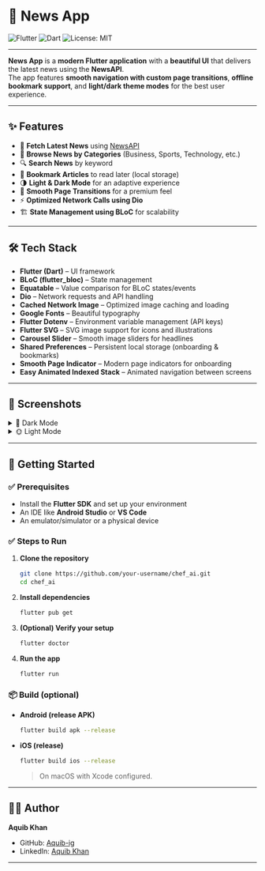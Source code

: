 # 📰 News App  
![Flutter](https://img.shields.io/badge/Flutter-02569B?logo=flutter&logoColor=white)
![Dart](https://img.shields.io/badge/Dart-0175C2?logo=dart&logoColor=white)
![License: MIT](https://img.shields.io/badge/License-MIT-yellow.svg)

---

**News App** is a **modern Flutter application** with a **beautiful UI** that delivers the latest news using the **NewsAPI**.  
The app features **smooth navigation with custom page transitions**, **offline bookmark support**, and **light/dark theme modes** for the best user experience.

---

## ✨ Features
- 📰 **Fetch Latest News** using [NewsAPI](https://newsapi.org/)  
- 📂 **Browse News by Categories** (Business, Sports, Technology, etc.)  
- 🔍 **Search News** by keyword  
- 💾 **Bookmark Articles** to read later (local storage)  
- 🌗 **Light & Dark Mode** for an adaptive experience  
- 🔀 **Smooth Page Transitions** for a premium feel  
- ⚡ **Optimized Network Calls using Dio**  
- 🏗 **State Management using BLoC** for scalability  

---


## 🛠 Tech Stack
- **Flutter (Dart)** – UI framework  
- **BLoC (flutter_bloc)** – State management  
- **Equatable** – Value comparison for BLoC states/events  
- **Dio** – Network requests and API handling  
- **Cached Network Image** – Optimized image caching and loading  
- **Google Fonts** – Beautiful typography  
- **Flutter Dotenv** – Environment variable management (API keys)  
- **Flutter SVG** – SVG image support for icons and illustrations  
- **Carousel Slider** – Smooth image sliders for headlines  
- **Shared Preferences** – Persistent local storage (onboarding & bookmarks)  
- **Smooth Page Indicator** – Modern page indicators for onboarding  
- **Easy Animated Indexed Stack** – Animated navigation between screens  

---

## 📱 Screenshots

<details>
<summary>🌙 Dark Mode</summary>

### 📰 Onboarding Screens
<p>
  <img src="screenshots/IMG-20250830-WA0003.jpg" width="220"/>
  <img src="screenshots/IMG-20250830-WA0002.jpg" width="220"/>
  <img src="screenshots/IMG-20250830-WA0001.jpg" width="220"/>
  <img src="screenshots/IMG-20250830-WA0006.jpg" width="220"/>
</p>

### 📰 App Screens
<p>
  <img src="screenshots/IMG-20250830-WA0005.jpg" width="220"/>
  <img src="screenshots/IMG-20250830-WA0009.jpg" width="220"/>
  <img src="screenshots/IMG-20250830-WA0015.jpg" width="220"/>
  <img src="screenshots/IMG-20250830-WA0008.jpg" width="220"/>
  <img src="screenshots/IMG-20250830-WA0007.jpg" width="220"/>
  <img src="screenshots/IMG-20250830-WA0004.jpg" width="220"/>
</p>

</details>

<details>
<summary>🌞 Light Mode</summary>

### 📰 App Screens
<p>
  <img src="screenshots/IMG-20250830-WA0012.jpg" width="220"/>
  <img src="screenshots/IMG-20250830-WA0011.jpg" width="220"/>
  <img src="screenshots/IMG-20250830-WA0017.jpg" width="220"/>
  <img src="screenshots/IMG-20250830-WA0016.jpg" width="220"/>
  <img src="screenshots/IMG-20250830-WA0010.jpg" width="220"/>
  <img src="screenshots/IMG-20250830-WA0013.jpg" width="220"/>
  <img src="screenshots/IMG-20250830-WA0014.jpg" width="220"/>

</p>

</details>

---

## 🚀 Getting Started

### ✅ Prerequisites
- Install the **Flutter SDK** and set up your environment  
- An IDE like **Android Studio** or **VS Code**  
- An emulator/simulator or a physical device  

### ✅ Steps to Run
1. **Clone the repository**
   ```bash
   git clone https://github.com/your-username/chef_ai.git
   cd chef_ai
2. **Install dependencies**
   ```bash
   flutter pub get
   ```
3. **(Optional) Verify your setup**
   ```bash
   flutter doctor
   ```
4. **Run the app**
   ```bash
   flutter run
   ```

### 📦 Build (optional)
- **Android (release APK)**
  ```bash
  flutter build apk --release
  ```
- **iOS (release)**
  ```bash
  flutter build ios --release
  ```
  > On macOS with Xcode configured.

---

## 👨‍💻 Author

**Aquib Khan**  
- GitHub: [Aquib-ig](https://github.com/Aquib-ig)  
- LinkedIn: [Aquib Khan](https://www.linkedin.com/in/aquib-khan-454049253)

---
